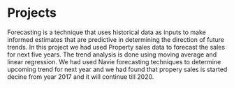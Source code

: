 # Projects
Forecasting is a technique that uses historical data as inputs to make informed estimates that are predictive in determining the direction of future trends. In this project we had used Property sales data to forecast the sales for next five years. The trend analysis is done using moving average and linear regression. We had used Navie forecasting techniques to determine upcoming trend for next year and we had found that propery sales is started decine from year 2017 and it will continue till 2020.
